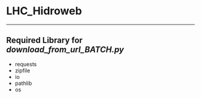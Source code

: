 # LHC_Hidroweb
---------------------
## Required Library for <i>download_from_url_BATCH.py</i>
- requests
- zipfile
- io
- pathlib
- os
